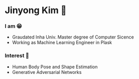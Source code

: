 # Jinyong Kim 🙉

### I am 😁

- Graudated Inha Univ. Master degree of Computer Sicence
- Working as Machine Learning Engineer in Plask


### Interest 🎈
- Human Body Pose and Shape Estimation
- Generative Adversarial Networks
